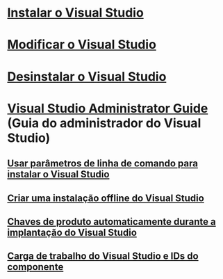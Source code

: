 # [Instalar o Visual Studio](install-visual-studio.md)
# [Modificar o Visual Studio](modify-visual-studio.md)
# [Desinstalar o Visual Studio](uninstall-visual-studio.md)
# [Visual Studio Administrator Guide](visual-studio-administrator-guide.md) (Guia do administrador do Visual Studio)
## [Usar parâmetros de linha de comando para instalar o Visual Studio](use-command-line-parameters-to-install-visual-studio.md)
## [Criar uma instalação offline do Visual Studio](create-an-offline-installation-of-visual-studio.md)
## [Chaves de produto automaticamente durante a implantação do Visual Studio](automatically-apply-product-keys-when-deploying-visual-studio.md)
## [Carga de trabalho do Visual Studio e IDs do componente](workload-and-component-ids.md)
